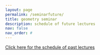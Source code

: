 ```yaml
---
layout: page
permalink: /seminarfuture/
title: geometry seminar
description: schedule of future lectures
nav: false
nav_order: #
---
```


<div class="embeddable_schedule" shortname="vcugeomandtop" daterange="future"></div>
<script src="https://researchseminars.org/embed_seminars.js" onload="seminarEmbedder.initialize({'addCSS': true});"></script>

<a href='/seminarpast/'>Click here for the schedule of past lectures</a>
